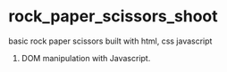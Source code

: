 # rock_paper_scissors_shoot
 basic rock paper scissors built with html, css javascript
1. DOM manipulation with Javascript.